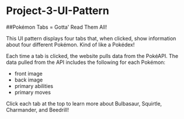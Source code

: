 # Project-3-UI-Pattern

##Pokémon Tabs = Gotta' Read Them All!

This UI pattern displays four tabs that, when clicked, show information about four different Pokémon. Kind of like a Pokédex!

Each time a tab is clicked, the website pulls data from the PokéAPI. The data pulled from the API includes the following for each Pokémon:

- front image
- back image
- primary abilities
- primary moves

Click each tab at the top to learn more about Bulbasaur, Squirtle, Charmander, and Beedrill!
